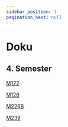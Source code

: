 ```yaml
---
sidebar_position: 1
pagination_next: null
---
```


# Doku

## 4. Semester

[M122](/docs/M122)

[M126](/docs/M126)

[M226B](/docs/M226B)

[M239](/docs/M239)